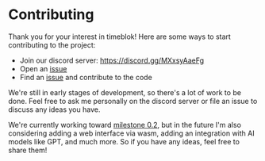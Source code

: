 # Contributing

Thank you for your interest in timeblok!
Here are some ways to start contributing to the project:
- Join our discord server: https://discord.gg/MXxsyAaeFg
- Open an [issue](https://github.com/JettChenT/timeblok/issues)
- Find an [issue](https://github.com/JettChenT/timeblok/issues) and contribute to the code

We're still in early stages of development, so there's a lot of work to be done. 
Feel free to ask me personally on the discord server or file an issue to discuss any ideas you have.

We're currently working toward [milestone 0.2](https://github.com/JettChenT/timeblok/milestone/1), 
but in the future I'm also considering adding a web interface via wasm, adding an integration with AI models like GPT,
and much more. So if you have any ideas, feel free to share them!